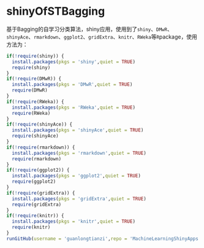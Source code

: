 # shinyOfSTBagging
基于Bagging的自学习分类算法，shiny应用，使用到了`shiny`、`DMwR`、`shinyAce`、`rmarkdown`、`ggplot2`、`gridExtra`、`knitr`、`RWeka`等`R`package，使用方法为：
```R
if(!require(shiny)) {
  install.packages(pkgs = 'shiny',quiet = TRUE)
  require(shiny)
}
if(!require(DMwR)) {
  install.packages(pkgs = 'DMwR',quiet = TRUE)
  require(DMwR)
}
if(!require(RWeka)) {
  install.packages(pkgs = 'RWeka',quiet = TRUE)
  require(RWeka)
}
if(!require(shinyAce)) {
  install.packages(pkgs = 'shinyAce',quiet = TRUE)
  require(shinyAce)
}
if(!require(rmarkdown)) {
  install.packages(pkgs = 'rmarkdown',quiet = TRUE)
  require(rmarkdown)
}
if(!require(ggplot2)) {
  install.packages(pkgs = 'ggplot2',quiet = TRUE)
  require(ggplot2)
}
if(!require(gridExtra)) {
  install.packages(pkgs = 'gridExtra',quiet = TRUE)
  require(gridExtra)
}
if(!require(knitr)) {
  install.packages(pkgs = 'knitr',quiet = TRUE)
  require(knitr)
}
runGitHub(username = 'guanlongtianzi',repo = 'MachineLearningShinyApps',subdir='Self-Traing-Bagging') 
```
